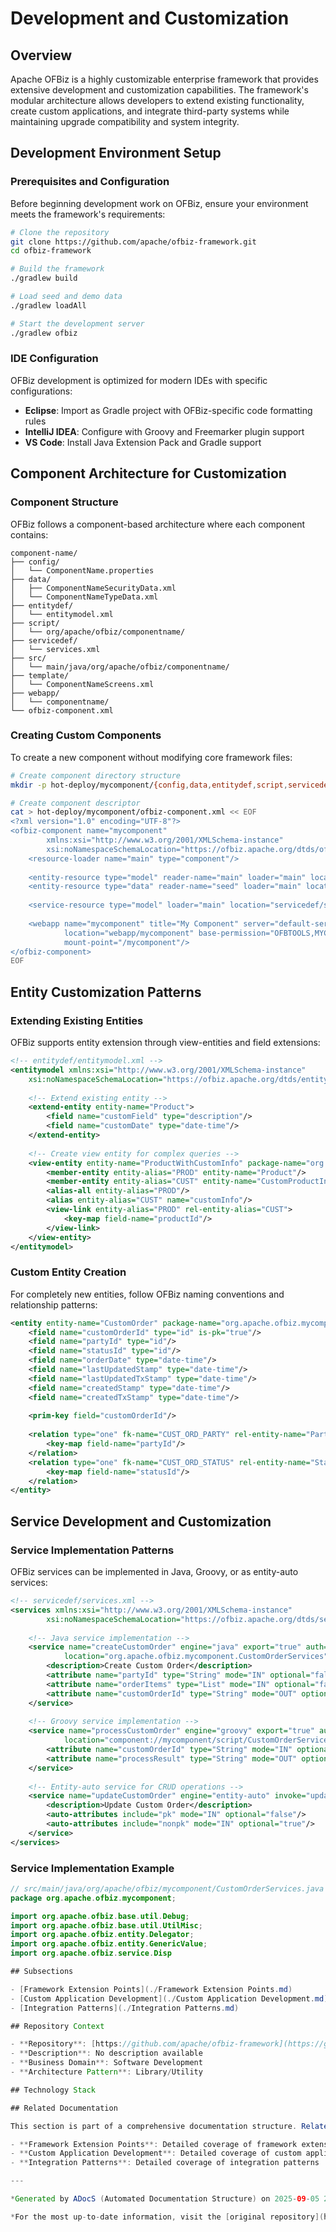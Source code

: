 # Development and Customization

## Overview

Apache OFBiz is a highly customizable enterprise framework that provides extensive development and customization capabilities. The framework's modular architecture allows developers to extend existing functionality, create custom applications, and integrate third-party systems while maintaining upgrade compatibility and system integrity.

## Development Environment Setup

### Prerequisites and Configuration

Before beginning development work on OFBiz, ensure your environment meets the framework's requirements:

```bash
# Clone the repository
git clone https://github.com/apache/ofbiz-framework.git
cd ofbiz-framework

# Build the framework
./gradlew build

# Load seed and demo data
./gradlew loadAll

# Start the development server
./gradlew ofbiz
```

### IDE Configuration

OFBiz development is optimized for modern IDEs with specific configurations:

- **Eclipse**: Import as Gradle project with OFBiz-specific code formatting rules
- **IntelliJ IDEA**: Configure with Groovy and Freemarker plugin support
- **VS Code**: Install Java Extension Pack and Gradle support

## Component Architecture for Customization

### Component Structure

OFBiz follows a component-based architecture where each component contains:

```
component-name/
├── config/
│   └── ComponentName.properties
├── data/
│   ├── ComponentNameSecurityData.xml
│   └── ComponentNameTypeData.xml
├── entitydef/
│   └── entitymodel.xml
├── script/
│   └── org/apache/ofbiz/componentname/
├── servicedef/
│   └── services.xml
├── src/
│   └── main/java/org/apache/ofbiz/componentname/
├── template/
│   └── ComponentNameScreens.xml
├── webapp/
│   └── componentname/
└── ofbiz-component.xml
```

### Creating Custom Components

To create a new component without modifying core framework files:

```bash
# Create component directory structure
mkdir -p hot-deploy/mycomponent/{config,data,entitydef,script,servicedef,src/main/java,template,webapp}

# Create component descriptor
cat > hot-deploy/mycomponent/ofbiz-component.xml << EOF
<?xml version="1.0" encoding="UTF-8"?>
<ofbiz-component name="mycomponent"
        xmlns:xsi="http://www.w3.org/2001/XMLSchema-instance"
        xsi:noNamespaceSchemaLocation="https://ofbiz.apache.org/dtds/ofbiz-component.xsd">
    <resource-loader name="main" type="component"/>
    
    <entity-resource type="model" reader-name="main" loader="main" location="entitydef/entitymodel.xml"/>
    <entity-resource type="data" reader-name="seed" loader="main" location="data/MyComponentTypeData.xml"/>
    
    <service-resource type="model" loader="main" location="servicedef/services.xml"/>
    
    <webapp name="mycomponent" title="My Component" server="default-server"
            location="webapp/mycomponent" base-permission="OFBTOOLS,MYCOMPONENT"
            mount-point="/mycomponent"/>
</ofbiz-component>
EOF
```

## Entity Customization Patterns

### Extending Existing Entities

OFBiz supports entity extension through view-entities and field extensions:

```xml
<!-- entitydef/entitymodel.xml -->
<entitymodel xmlns:xsi="http://www.w3.org/2001/XMLSchema-instance"
    xsi:noNamespaceSchemaLocation="https://ofbiz.apache.org/dtds/entitymodel.xsd">
    
    <!-- Extend existing entity -->
    <extend-entity entity-name="Product">
        <field name="customField" type="description"/>
        <field name="customDate" type="date-time"/>
    </extend-entity>
    
    <!-- Create view entity for complex queries -->
    <view-entity entity-name="ProductWithCustomInfo" package-name="org.apache.ofbiz.product.product">
        <member-entity entity-alias="PROD" entity-name="Product"/>
        <member-entity entity-alias="CUST" entity-name="CustomProductInfo"/>
        <alias-all entity-alias="PROD"/>
        <alias entity-alias="CUST" name="customInfo"/>
        <view-link entity-alias="PROD" rel-entity-alias="CUST">
            <key-map field-name="productId"/>
        </view-link>
    </view-entity>
</entitymodel>
```

### Custom Entity Creation

For completely new entities, follow OFBiz naming conventions and relationship patterns:

```xml
<entity entity-name="CustomOrder" package-name="org.apache.ofbiz.mycomponent">
    <field name="customOrderId" type="id" is-pk="true"/>
    <field name="partyId" type="id"/>
    <field name="statusId" type="id"/>
    <field name="orderDate" type="date-time"/>
    <field name="lastUpdatedStamp" type="date-time"/>
    <field name="lastUpdatedTxStamp" type="date-time"/>
    <field name="createdStamp" type="date-time"/>
    <field name="createdTxStamp" type="date-time"/>
    
    <prim-key field="customOrderId"/>
    
    <relation type="one" fk-name="CUST_ORD_PARTY" rel-entity-name="Party">
        <key-map field-name="partyId"/>
    </relation>
    <relation type="one" fk-name="CUST_ORD_STATUS" rel-entity-name="StatusItem">
        <key-map field-name="statusId"/>
    </relation>
</entity>
```

## Service Development and Customization

### Service Implementation Patterns

OFBiz services can be implemented in Java, Groovy, or as entity-auto services:

```xml
<!-- servicedef/services.xml -->
<services xmlns:xsi="http://www.w3.org/2001/XMLSchema-instance"
        xsi:noNamespaceSchemaLocation="https://ofbiz.apache.org/dtds/services.xsd">
    
    <!-- Java service implementation -->
    <service name="createCustomOrder" engine="java" export="true" auth="true"
            location="org.apache.ofbiz.mycomponent.CustomOrderServices" invoke="createCustomOrder">
        <description>Create Custom Order</description>
        <attribute name="partyId" type="String" mode="IN" optional="false"/>
        <attribute name="orderItems" type="List" mode="IN" optional="false"/>
        <attribute name="customOrderId" type="String" mode="OUT" optional="false"/>
    </service>
    
    <!-- Groovy service implementation -->
    <service name="processCustomOrder" engine="groovy" export="true" auth="true"
            location="component://mycomponent/script/CustomOrderServices.groovy" invoke="processCustomOrder">
        <attribute name="customOrderId" type="String" mode="IN" optional="false"/>
        <attribute name="processResult" type="String" mode="OUT" optional="false"/>
    </service>
    
    <!-- Entity-auto service for CRUD operations -->
    <service name="updateCustomOrder" engine="entity-auto" invoke="update" default-entity-name="CustomOrder">
        <description>Update Custom Order</description>
        <auto-attributes include="pk" mode="IN" optional="false"/>
        <auto-attributes include="nonpk" mode="IN" optional="true"/>
    </service>
</services>
```

### Service Implementation Example

```java
// src/main/java/org/apache/ofbiz/mycomponent/CustomOrderServices.java
package org.apache.ofbiz.mycomponent;

import org.apache.ofbiz.base.util.Debug;
import org.apache.ofbiz.base.util.UtilMisc;
import org.apache.ofbiz.entity.Delegator;
import org.apache.ofbiz.entity.GenericValue;
import org.apache.ofbiz.service.Disp

## Subsections

- [Framework Extension Points](./Framework Extension Points.md)
- [Custom Application Development](./Custom Application Development.md)
- [Integration Patterns](./Integration Patterns.md)

## Repository Context

- **Repository**: [https://github.com/apache/ofbiz-framework](https://github.com/apache/ofbiz-framework)
- **Description**: No description available
- **Business Domain**: Software Development
- **Architecture Pattern**: Library/Utility

## Technology Stack

## Related Documentation

This section is part of a comprehensive documentation structure. Related sections include:

- **Framework Extension Points**: Detailed coverage of framework extension points
- **Custom Application Development**: Detailed coverage of custom application development
- **Integration Patterns**: Detailed coverage of integration patterns

---

*Generated by ADocS (Automated Documentation Structure) on 2025-09-05 23:48:58*

*For the most up-to-date information, visit the [original repository](https://github.com/apache/ofbiz-framework)*